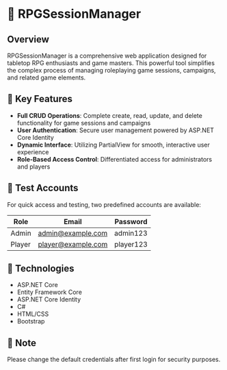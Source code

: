 # 🎲 RPGSessionManager

## Overview

RPGSessionManager is a comprehensive web application designed for tabletop RPG enthusiasts and game masters. This powerful tool simplifies the complex process of managing roleplaying game sessions, campaigns, and related game elements.

## 🌟 Key Features

- **Full CRUD Operations**: Complete create, read, update, and delete functionality for game sessions and campaigns
- **User Authentication**: Secure user management powered by ASP.NET Core Identity
- **Dynamic Interface**: Utilizing PartialView for smooth, interactive user experience
- **Role-Based Access Control**: Differentiated access for administrators and players

## 🔐 Test Accounts

For quick access and testing, two predefined accounts are available:

| Role    | Email               | Password   |
|---------|---------------------|------------|
| Admin   | admin@example.com   | admin123   |
| Player  | player@example.com  | player123  |

## 🚀 Technologies

- ASP.NET Core
- Entity Framework Core
- ASP.NET Core Identity
- C#
- HTML/CSS
- Bootstrap

## 📝 Note

Please change the default credentials after first login for security purposes.
